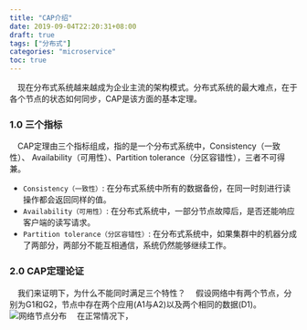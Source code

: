 ```yaml
---
title: "CAP介绍"
date: 2019-09-04T22:20:31+08:00
draft: true
tags: ["分布式"]
categories: "microservice"
toc: true
---
```

&emsp;现在分布式系统越来越成为企业主流的架构模式。分布式系统的最大难点，在于各个节点的状态如何同步，CAP是该方面的基本定理。

### 1.0 三个指标
&emsp;CAP定理由三个指标组成，指的是一个分布式系统中，Consistency（一致性）、 Availability（可用性）、Partition tolerance（分区容错性），三者不可得兼。

- `Consistency（一致性）`: 在分布式系统中所有的数据备份，在同一时刻进行读操作都会返回同样的值。
- `Availability（可用性）`: 在分布式系统中，一部分节点故障后，是否还能响应客户端的读写请求。
- `Partition tolerance（分区容错性）`: 在分布式系统中，如果集群中的机器分成了两部分，两部分不能互相通信，系统仍然能够继续工作。

### 2.0 CAP定理论证
&emsp;我们来证明下，为什么不能同时满足三个特性？
&emsp;假设网络中有两个节点，分别为G1和G2，节点中存在两个应用(A1与A2)以及两个相同的数据(D1)。
![网络节点分布](../images/distributed/网络节点分布.jpg)
&emsp;在正常情况下，
